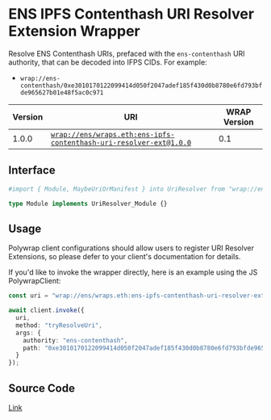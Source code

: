 # ENS IPFS Contenthash URI Resolver Extension Wrapper
Resolve ENS Contenthash URIs, prefaced with the `ens-contenthash` URI authority, that can be decoded into IFPS CIDs. For example:
- `wrap://ens-contenthash/0xe3010170122099414d050f2047adef185f430d0b8780e6fd793bfde965627b01e48f5ac0c971`

| Version | URI | WRAP Version |
|-|-|-|
| 1.0.0 | [`wrap://ens/wraps.eth:ens-ipfs-contenthash-uri-resolver-ext@1.0.0`](https://wrappers.io/v/ens/wraps.eth:ens-ipfs-contenthash-uri-resolver-ext@1.0.0) | 0.1 |

## Interface
```graphql
#import { Module, MaybeUriOrManifest } into UriResolver from "wrap://ens/wraps.eth:uri-resolver-ext@1.1.0"

type Module implements UriResolver_Module {}
```

## Usage
Polywrap client configurations should allow users to register URI Resolver Extensions, so please defer to your client's documentation for details.

If you'd like to invoke the wrapper directly, here is an example using the JS PolywrapClient:
```typescript
const uri = "wrap://ens/wraps.eth:ens-ipfs-contenthash-uri-resolver-ext@1.0.0";

await client.invoke({
  uri,
  method: "tryResolveUri",
  args: {
    authority: "ens-contenthash",
    path: "0xe3010170122099414d050f2047adef185f430d0b8780e6fd793bfde965627b01e48f5ac0c971"
  }
});
```

## Source Code
[Link](https://github.com/polywrap/uri-resolver-extensions/tree/master/implementations/ens-ipfs-contenthash)
